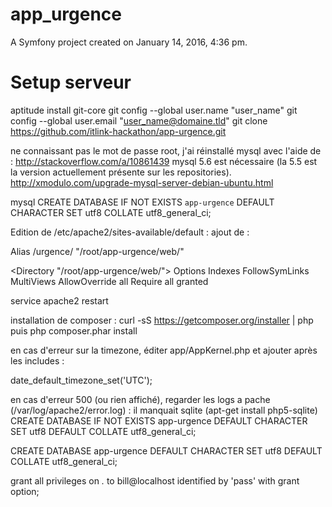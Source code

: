 app_urgence
===========

A Symfony project created on January 14, 2016, 4:36 pm.


Setup serveur
=============
aptitude install git-core
git config --global user.name "user_name"
git config --global user.email "user_name@domaine.tld"
git clone https://github.com/itlink-hackathon/app-urgence.git

ne connaissant pas le mot de passe root, j'ai réinstallé mysql avec l'aide de : http://stackoverflow.com/a/10861439
mysql 5.6 est nécessaire (la 5.5 est la version actuellement présente sur les repositories). http://xmodulo.com/upgrade-mysql-server-debian-ubuntu.html

mysql
CREATE DATABASE IF NOT EXISTS `app-urgence` DEFAULT CHARACTER SET utf8 COLLATE utf8_general_ci;

Edition de /etc/apache2/sites-available/default :
ajout de :

Alias /urgence/ "/root/app-urgence/web/" 

<Directory "/root/app-urgence/web/">
    Options Indexes FollowSymLinks MultiViews
		AllowOverride all
		Require all granted
</Directory>

service apache2 restart

installation de composer :
curl -sS https://getcomposer.org/installer | php
puis 
php composer.phar install

en cas d'erreur sur la timezone, éditer app/AppKernel.php et ajouter après les includes : 

date_default_timezone_set('UTC');

en cas d'erreur 500 (ou rien affiché), regarder les logs a pache (/var/log/apache2/error.log) : il manquait sqlite (apt-get install php5-sqlite)
CREATE DATABASE IF NOT EXISTS app-urgence DEFAULT CHARACTER SET utf8 DEFAULT COLLATE utf8_general_ci;

CREATE DATABASE app-urgence DEFAULT CHARACTER SET utf8 DEFAULT COLLATE utf8_general_ci;

grant all privileges on *.* to bill@localhost identified by 'pass' with grant option;

